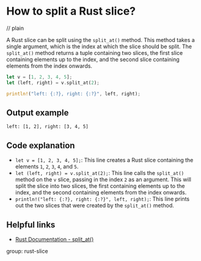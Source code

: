 # How to split a Rust slice?
// plain

A Rust slice can be split using the `split_at()` method. This method takes a single argument, which is the index at which the slice should be split. The `split_at()` method returns a tuple containing two slices, the first slice containing elements up to the index, and the second slice containing elements from the index onwards.

```rust
let v = [1, 2, 3, 4, 5];
let (left, right) = v.split_at(2);

println!("left: {:?}, right: {:?}", left, right);
```

## Output example

```
left: [1, 2], right: [3, 4, 5]
```

## Code explanation

- `let v = [1, 2, 3, 4, 5];`: This line creates a Rust slice containing the elements `1`, `2`, `3`, `4`, and `5`.
- `let (left, right) = v.split_at(2);`: This line calls the `split_at()` method on the `v` slice, passing in the index `2` as an argument. This will split the slice into two slices, the first containing elements up to the index, and the second containing elements from the index onwards.
- `println!("left: {:?}, right: {:?}", left, right);`: This line prints out the two slices that were created by the `split_at()` method.

## Helpful links
- [Rust Documentation - split_at()](https://doc.rust-lang.org/std/primitive.slice.html#method.split_at)

group: rust-slice